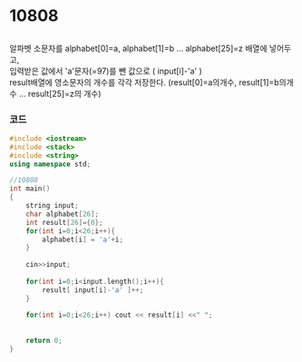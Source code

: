 # 10808

##
알파벳 소문자를 alphabet[0]=a, alphabet[1]=b ... alphabet[25]=z 배열에 넣어두고,  
입력받은 값에서 'a'문자(=97)를 뺀 값으로 ( input[i]-'a' )  
result배열에 영소문자의 개수를 각각 저장한다. (result[0]=a의개수, result[1]=b의개수 ... result[25]=z의 개수)  


### 코드

```c++
#include <iostream>
#include <stack>
#include <string>
using namespace std;

//10808
int main()
{
    string input;
    char alphabet[26];
    int result[26]={0};
    for(int i=0;i<26;i++){
        alphabet[i] = 'a'+i;
    }
    
    cin>>input;
    
    for(int i=0;i<input.length();i++){
        result[ input[i]-'a' ]++;
    }
    
    for(int i=0;i<26;i++) cout << result[i] <<" ";
    
    
    return 0;
}



```
